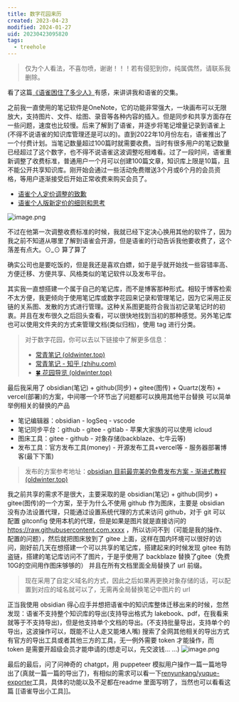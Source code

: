 ```yaml
---
title: 数字花园来历
created: 2023-04-23
modified: 2024-01-27
uid: 20230423095820
tags:
  - treehole
---
```

> 仅为个人看法，不喜勿喷，谢谢！！！若有侵犯到你，纯属偶然，请联系我删除。

看了这篇[《语雀困住了多少人》](https://www.jianshu.com/p/376105ef32e0)有感，来讲讲我和语雀的交集。

之前我一直使用的笔记软件是OneNote，它的功能非常强大，一块画布可以无限放大，支持图片、文件、绘图、录音等各种内容的插入。但是同步和共享方面存在一些问题，速度也比较慢。后来了解到了语雀，并逐步将笔记增量记录到语雀上(不得不说语雀的知识库管理还是可以的)。直到2022年10月份左右，语雀推出了一个付费计划。当笔记数量超过100篇时就需要收费。当时有很多用户的笔记数量已经超过了这个数字，也不得不说语雀这波调整吃相难看。过了一段时间，语雀重新调整了收费标准，普通用户一个月可以创建100篇文章，知识库上限是10篇，且不能公开共享知识库。刚开始会通过一些活动免费赠送3个月或6个月的会员资格，等用户逐渐接受后开始正常收费来购买会员了。

- [语雀个人定价调整的致歉](https://www.yuque.com/yubo/morning/thinking-of-yuque-price?view=doc_embed)
- [语雀个人版新定价的细则和思考](https://www.yuque.com/kebayi/yuebao/vcm8d0?view=doc_embed)

![image.png](https://images.ryken.cloud/2023/04/1d446cfd191e675577bb89855712a91d.png)


不过在他第一次调整收费标准的时候，我就已经下定决心换用其他的软件了，因为我之前不知道从哪里了解到语雀会开源，但是语雀的行动告诉我他要收费了，这个落差有点大。⊙_⊙ 算了算了

确实公司也是要吃饭的，但是我还是喜欢白嫖，如于是乎就开始找一些容错率高、方便迁移、方便共享、风格类似的笔记软件以及发布平台。

其实我一直想搭建一个属于自己的笔记库，而不是博客那种形式。相较于博客检索不太方便，我更倾向于使用笔记库或数字花园来记录和管理笔记，因为它采用正反链的关系图、发散的方式进行管理。这种关系图更能符合我当初记录笔记时的初衷。并且在发布很久之后回头查看，可以很快地找到当初的那种感觉。另外笔记库也可以使用文件夹的方式来管理文档(类似归档)，使用 tag 进行分类。

> 对于数字花园，你可以去以下链接中了解更多信息：
> - [常青笔记 (oldwinter.top)](https://garden.oldwinter.top/%E5%B8%B8%E9%9D%92%E7%AC%94%E8%AE%B0)
> - [常青笔记 - 知乎 (zhihu.com)](https://zhuanlan.zhihu.com/p/416319260)
> - [🍀 花园导览 (oldwinter.top)](https://garden.oldwinter.top/-%E8%8A%B1%E5%9B%AD%E5%AF%BC%E8%A7%88)

最后我采用了 obsidian(笔记) + github(同步) + gitee(图传) + Quartz(发布) +  vercel(部署)的方案，中间哪一个环节出了问题都可以换用其他平台替换
可以简单举例相关的替换的产品
- 笔记编辑器：obsidian - logSeq - vscode
- 笔记同步平台：github - gitee - gitlab - 苹果大家族的可以使用 icloud
- 图床工具：gitee - github - 对象存储(backblaze、七牛云等)
- 发布工具：官方发布工具(money) - 开源发布工具+vercel等 - 服务器部署博客(最下下策)

> 发布的方案参考地址：[obsidian 目前最完美的免费发布方案 - 渐进式教程 (oldwinter.top)](https://garden.oldwinter.top/obsidian-%E7%9B%AE%E5%89%8D%E6%9C%80%E5%AE%8C%E7%BE%8E%E7%9A%84%E5%85%8D%E8%B4%B9%E5%8F%91%E5%B8%83%E6%96%B9%E6%A1%88-%E6%B8%90%E8%BF%9B%E5%BC%8F%E6%95%99%E7%A8%8B)


我之前共享的需求不是很大，主要采取的是 obsidian(笔记) + github(同步) + gitee(图传)的一个方案，至于为什么不使用 github 作为图床，主要是 obsidian 没有办法设置代理，只能通过设置系统代理的方式来访问 github，对于 git 可以配置 gitconfig 使用本机的代理，但是如果是图片就是直接访问的 https://raw.githubusercontent.com.xxxx ，所以访问不到（可能是我的操作、配置的问题），然后就把图床放到了 gitee 上面，这样在国内环境可以很好的访问，刚好前几天在想搭建一个可以共享的笔记库，搭建起来的时候发现 gitee 有防盗链，搭建的笔记库访问不了图片，于是乎使用了 backblaze 替换了gitee（免费10G的空间用作图床够够的） 并且在所有文档里面全局替换了 url 前缀。

> 现在采用了自定义域名的方式，因此之后如果再更换对象存储的话，可以配置到对应的域名就可以了，无需再全局替换笔记中图片的 url


正当我使用 obsidian 得心应手并想把语雀中的知识库整体迁移出来的时候，忽然发现：语雀不支持整个知识库的导出(支持导出格式为 lakebook、pdf，在我看来就等于不支持导出)，但是他支持单个文档的导出。(不支持批量导出，支持单个的导出，这波操作可以，既能不让人走又能堵人嘴)
搜索了全网其他相关的导出方式有官方的导出工具或者其他三方的工具，无一例外需要 token 才能操作，而 token 是需要开超级会员才能申请的(想走可以，先交波钱... ...)
![image.png](https://images.ryken.cloud/2023/05/8aa76d6a3485152911d14fd904fc5cb6.png)

最后的最后，问了问神奇的 chatgpt，用 puppeteer 模拟用户操作一篇一篇地导出了(真就一篇一篇的导出了)，有相似的需求可以看一下[renyunkang/yuque-exporter](https://github.com/renyunkang/yuque-exporter)工具，具体的功能以及不足都在readme 里面写明了，当然也可以看看这篇 [[语雀导出小工具]]。





